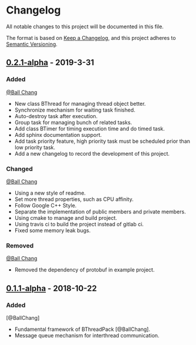 # Changelog
All notable changes to this project will be documented in this file.

The format is based on
 [Keep a Changelog](https://keepachangelog.com/en/1.0.0/),
and this project adheres to
 [Semantic Versioning](https://semver.org/spec/v2.0.0.html).

## [0.2.1-alpha] - 2019-3-31
### Added
[@Ball Chang]

- New class BThread for managing thread object better.
- Synchronize mechanism for waiting task finished.
- Auto-destroy task after execution.
- Group task for managing bunch of related tasks.
- Add class BTimer for timing execution time and do timed task.
- Add sphinx documentation support.
- Add task priority feature, high priority task must be scheduled
prior than low priority task.
- Add a new changelog to record the development of this project.

### Changed
[@Ball Chang]

- Using a new style of readme.
- Set more thread properties, such as CPU affinity.
- Follow Google C++ Style.
- Separate the implementation of public members and private members.
- Using cmake to manage and build project.
- Using travis ci to build the project instead of gitlab ci.
- Fixed some memory leak bugs.

### Removed
[@Ball Chang]

- Removed the dependency of protobuf in example project.

## [0.1.1-alpha] - 2018-10-22
### Added
[@BallChang]

- Fundamental framework of BThreadPack [@BallChang].
- Message queue mechanism for interthread communication.

[Unreleased]: https://gitlab.com/zhangbolily/bthreadpack/tree/dev
[0.1.1-alpha]:
 https://gitlab.com/zhangbolily/bthreadpack/tree/v0.1.1-alpha
[0.2.1-alpha]:
https://gitlab.com/zhangbolily/bthreadpack/tree/v0.2.1-alpha

[@Ball Chang]: https://gitlab.com/zhangbolily
